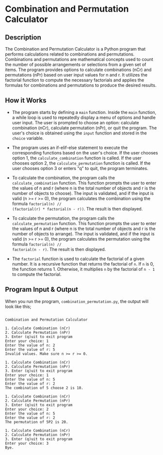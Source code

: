 # Combination and Permutation Calculator

## Description

The Combination and Permutation Calculator is a Python program that performs calculations related to combinations and permutations. Combinations and permutations are mathematical concepts used to count the number of possible arrangements or selections from a given set of items. The program provides options to calculate combinations (nCr) and permutations (nPr) based on user input values for n and r. It utilizes the factorial function to compute the necessary factorials and applies the formulas for combinations and permutations to produce the desired results.


## How it Works

- The program starts by defining a <code>main</code> function. Inside the <code>main</code> function, a while loop is used to repeatedly display a menu of options and handle user input. The user is prompted to choose an option: calculate combination (nCr), calculate permutation (nPr), or quit the program. The user's choice is obtained using the <code>input</code> function and stored in the <code>choice</code> variable.

- The program uses an if-elif-else statement to execute the corresponding functions based on the user's choice. If the user chooses option 1, the <code>calculate_combination</code> function is called. If the user chooses option 2, the <code>calculate_permutation</code> function is called. If the user chooses option 3 or enters "q" to quit, the program terminates.

- To calculate the combination, the program calls the <code>calculate_combination</code> function. This function prompts the user to enter the values of n and r (where n is the total number of objects and r is the number of objects to choose). The input is validated, and if the input is valid (n &gt;= r &gt;= 0), the program calculates the combination using the formula <code>factorial(n) // (factorial(r) * factorial(n - r))</code>. The result is then displayed.

- To calculate the permutation, the program calls the <code>calculate_permutation</code> function. This function prompts the user to enter the values of n and r (where n is the total number of objects and r is the number of objects to arrange). The input is validated, and if the input is valid (n &gt;= r &gt;= 0), the program calculates the permutation using the formula <code>factorial(n) // factorial(n - r)</code>. The result is then displayed.

- The <code>factorial</code> function is used to calculate the factorial of a given number. It is a recursive function that returns the factorial of <code>n</code>. If <code>n</code> is 0, the function returns 1. Otherwise, it multiplies <code>n</code> by the factorial of <code>n - 1</code> to compute the factorial.


## Program Input & Output

When you run the program, `combination_permutation.py`, the output will look like this;

```

Combination and Permutation Calculator

1. Calculate Combination (nCr)
2. Calculate Permutation (nPr)
3. Enter (q)uit to exit program
Enter your choice: 1
Enter the value of n: 2
Enter the value of r: 5
Invalid values. Make sure n >= r >= 0.

1. Calculate Combination (nCr)
2. Calculate Permutation (nPr)
3. Enter (q)uit to exit program
Enter your choice: 1
Enter the value of n: 5
Enter the value of r: 2
The combination of 5 choose 2 is 10.

1. Calculate Combination (nCr)
2. Calculate Permutation (nPr)
3. Enter (q)uit to exit program
Enter your choice: 2
Enter the value of n: 5
Enter the value of r: 2
The permutation of 5P2 is 20.

1. Calculate Combination (nCr)
2. Calculate Permutation (nPr)
3. Enter (q)uit to exit program
Enter your choice: 3
Bye.
```